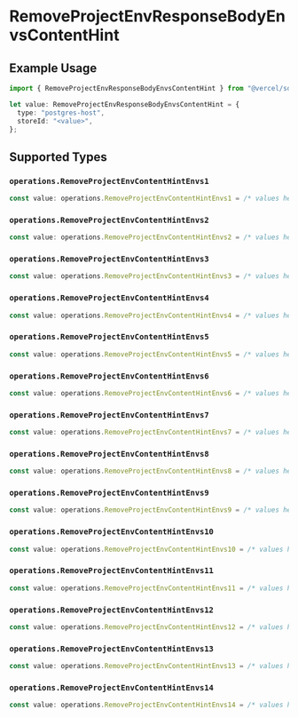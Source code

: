 # RemoveProjectEnvResponseBodyEnvsContentHint

## Example Usage

```typescript
import { RemoveProjectEnvResponseBodyEnvsContentHint } from "@vercel/sdk/models/operations/removeprojectenv.js";

let value: RemoveProjectEnvResponseBodyEnvsContentHint = {
  type: "postgres-host",
  storeId: "<value>",
};
```

## Supported Types

### `operations.RemoveProjectEnvContentHintEnvs1`

```typescript
const value: operations.RemoveProjectEnvContentHintEnvs1 = /* values here */
```

### `operations.RemoveProjectEnvContentHintEnvs2`

```typescript
const value: operations.RemoveProjectEnvContentHintEnvs2 = /* values here */
```

### `operations.RemoveProjectEnvContentHintEnvs3`

```typescript
const value: operations.RemoveProjectEnvContentHintEnvs3 = /* values here */
```

### `operations.RemoveProjectEnvContentHintEnvs4`

```typescript
const value: operations.RemoveProjectEnvContentHintEnvs4 = /* values here */
```

### `operations.RemoveProjectEnvContentHintEnvs5`

```typescript
const value: operations.RemoveProjectEnvContentHintEnvs5 = /* values here */
```

### `operations.RemoveProjectEnvContentHintEnvs6`

```typescript
const value: operations.RemoveProjectEnvContentHintEnvs6 = /* values here */
```

### `operations.RemoveProjectEnvContentHintEnvs7`

```typescript
const value: operations.RemoveProjectEnvContentHintEnvs7 = /* values here */
```

### `operations.RemoveProjectEnvContentHintEnvs8`

```typescript
const value: operations.RemoveProjectEnvContentHintEnvs8 = /* values here */
```

### `operations.RemoveProjectEnvContentHintEnvs9`

```typescript
const value: operations.RemoveProjectEnvContentHintEnvs9 = /* values here */
```

### `operations.RemoveProjectEnvContentHintEnvs10`

```typescript
const value: operations.RemoveProjectEnvContentHintEnvs10 = /* values here */
```

### `operations.RemoveProjectEnvContentHintEnvs11`

```typescript
const value: operations.RemoveProjectEnvContentHintEnvs11 = /* values here */
```

### `operations.RemoveProjectEnvContentHintEnvs12`

```typescript
const value: operations.RemoveProjectEnvContentHintEnvs12 = /* values here */
```

### `operations.RemoveProjectEnvContentHintEnvs13`

```typescript
const value: operations.RemoveProjectEnvContentHintEnvs13 = /* values here */
```

### `operations.RemoveProjectEnvContentHintEnvs14`

```typescript
const value: operations.RemoveProjectEnvContentHintEnvs14 = /* values here */
```

